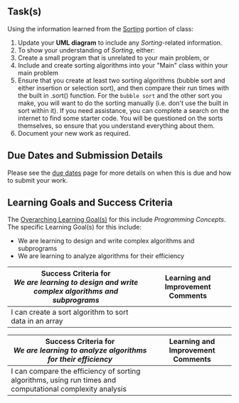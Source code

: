 ## Task(s)
Using the information learned from the [Sorting](http://prezi.com/_c5eer8nslnm/?utm_campaign=share&utm_medium=copy&rc=ex0share) portion of class:

1. Update your **UML diagram** to include any _Sorting_-related information.
2. To show your understanding of _Sorting_, either:
  1. Create a small program that is unrelated to your main problem, or
  2. Include and create sorting algorithms into your "Main" class within your main problem
3. Ensure that you create at least two sorting algorithms (bubble sort and either insertion or selection sort), and then compare their run times with the built in .sort() function.  For the ```bubble sort``` and the other sort you make, you will want to do the sorting manually (i.e. don't use the built in sort within it).  If you need assistance, you can complete a search on the internet to find some starter code.  You will be questioned on the sorts themselves, so ensure that you understand everything about them.
4. Document your new work as required.

## Due Dates and Submission Details

Please see the [due dates](./Due-Dates-and-Submission-Details) page for more details on when this is due and how to submit your work.

## Learning Goals and Success Criteria

The [Overarching Learning Goal(s)](./images/ICS4U.jpg) for this include _Programming Concepts_.
The specific Learning Goal(s) for this include:
  * We are learning to design and write complex algorithms and subprograms
  * We are learning to analyze algorithms for their efficiency

| Success Criteria for <br/> _We are learning to design and write complex algorithms and subprograms_  | Learning and Improvement Comments |
| ----------- | ------- |
| I can create a sort algorithm to sort data in an array | |

| Success Criteria for <br/> _We are learning to analyze algorithms for their efficiency_  | Learning and Improvement Comments |
| ----------- | ------- |
| I can compare the efficiency of sorting algorithms, using run times and computational complexity analysis | |